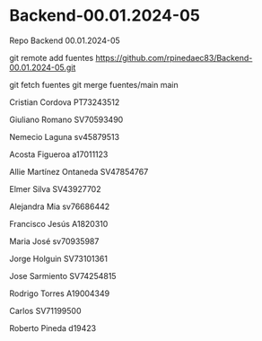 # Backend-00.01.2024-05
Repo Backend 00.01.2024-05


git remote add fuentes https://github.com/rpinedaec83/Backend-00.01.2024-05.git


git fetch fuentes
git merge fuentes/main main




Cristian Cordova PT73243512

Giuliano Romano SV70593490

Nemecio Laguna sv45879513

Acosta Figueroa a17011123

Allie Martínez Ontaneda SV47854767

Elmer Silva SV43927702


Alejandra Mia sv76686442




Francisco Jesús A1820310

Maria José sv70935987

Jorge Holguin SV73101361


Jose Sarmiento SV74254815

Rodrigo Torres A19004349


Carlos SV71199500



Roberto Pineda d19423